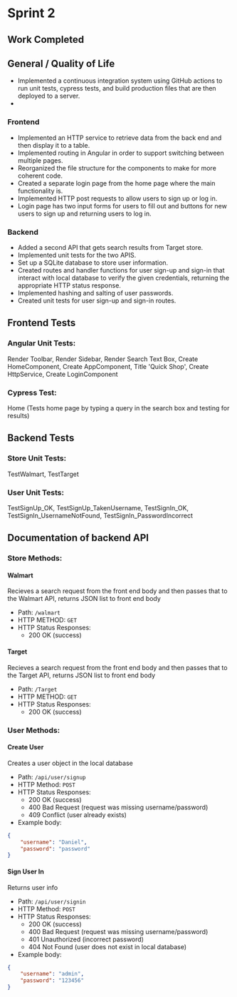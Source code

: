 # Sprint 2

## Work Completed

## General / Quality of Life
 - Implemented a continuous integration system using GitHub actions to run unit tests, cypress tests, and build production files that are then deployed to a server.
 - 
### Frontend
 - Implemented an HTTP service to retrieve data from the back end and then display it to a table.
 - Implemented routing in Angular in order to support switching between multiple pages. 
 - Reorganized the file structure for the components to make for more coherent code. 
 - Created a separate login page from the home page where the main functionality is.
 - Implemented HTTP post requests to allow users to sign up or log in.
 - Login page has two input forms for users to fill out and buttons for new users to sign up and returning users to log in.

### Backend
- Added a second API that gets search results from Target store. 
- Implemented unit tests for the two APIS.
- Set up a SQLite database to store user information.
- Created routes and handler functions for user sign-up and sign-in that interact with local database to verify the given credentials, returning the appropriate HTTP status response.
- Implemented hashing and salting of user passwords.
- Created unit tests for user sign-up and sign-in routes.

## Frontend Tests
### Angular Unit Tests:
Render Toolbar, Render Sidebar, Render Search Text Box, Create HomeComponent, Create AppComponent, Title 'Quick Shop', Create HttpService, Create LoginComponent
### Cypress Test:
Home (Tests home page by typing a query in the search box and testing for results)
## Backend Tests
### Store Unit Tests:
TestWalmart, TestTarget
### User Unit Tests:
TestSignUp_OK, TestSignUp_TakenUsername, TestSignIn_OK, TestSignIn_UsernameNotFound, TestSignIn_PasswordIncorrect

## Documentation of backend API

### Store Methods:
#### Walmart
Recieves a search request from the front end body and then passes that to the Walmart API, returns JSON list to front end body
- Path: `/walmart`
- HTTP  METHOD: `GET`
- HTTP Status Responses:
    - 200 OK (success)


#### Target
Recieves a search request from the front end body and then passes that to the Target API, returns JSON list to front end body
- Path: `/Target`
- HTTP  METHOD: `GET`
- HTTP Status Responses:
    - 200 OK (success)

### User Methods:
#### Create User
Creates a user object in the local database
- Path: `/api/user/signup`
- HTTP Method: `POST`
- HTTP Status Responses:
    - 200 OK (success)
    - 400 Bad Request (request was missing username/password)
    - 409 Conflict (user already exists)
- Example body:
```json
{
	"username": "Daniel",
	"password": "password"
}
```

#### Sign User In
Returns user info
- Path: `/api/user/signin`
- HTTP Method: `POST`
- HTTP Status Responses:
    - 200 OK (success)
    - 400 Bad Request (request was missing username/password)
    - 401 Unauthorized (incorrect password)
    - 404 Not Found (user does not exist in local database)
- Example body:
```json
{
	"username": "admin",
	"password": "123456"
}
```
